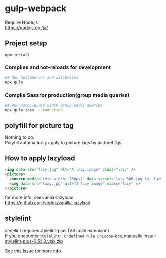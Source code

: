 # gulp-webpack

Require Node.js  
https://nodejs.org/ja/

## Project setup
```bash
npm install
```

### Compiles and hot-reloads for development
```bash
## Run buildServer and watchFiles
npx gulp
```

### Compile Sass for production(group media queries)
```bash
## Run compileSass width group media queries
npx gulp sass --production
```

## polyfill for picture tag
Nothing to do.  
Polyfill automatically apply to picture tags by picturefill.js
## How to apply lazyload
```html
<img data-src="lazy.jpg" alt="A lazy image" class="lazy" />
<picture>
  <source media="(min-width: 768px)" data-srcset="lazy_800.jpg 1x, lazy_1600.jpg 2x" />
  <img data-src="lazy.jpg" alt="A lazy image" class="lazy" />
</picture>
```

for more info, see vanila-lazyload  
https://github.com/verlok/vanilla-lazyload

## stylelint
stylelint requires stylelint-plus (VS code extension)  
If you encounter `stylelint: Undefined rule unicode-bom`, manually install [stylelint-plus-0.52.3.vsix.zip](https://github.com/hex-ci/vscode-stylelint-plus/files/3963538/stylelint-plus-0.52.3.vsix.zip)

See [this Issue](https://github.com/hex-ci/vscode-stylelint-plus/pull/5) for more info
